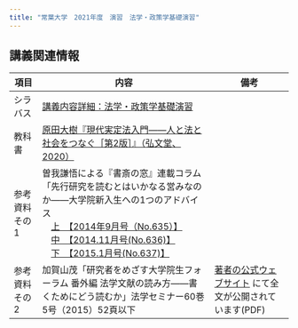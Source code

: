 ```yaml
---
title: "常葉大学　2021年度　演習　法学・政策学基礎演習"
---
```




## 講義関連情報

|項目|内容|備考|
|--|--|--|
|シラバス|[講義内容詳細：法学・政策学基礎演習][syllabus]| |
|教科書|[原田大樹『現代実定法入門――人と法と社会をつなぐ［第2版］』（弘文堂、2020）][textbook]|　|
|参考資料その1|曽我謙悟による『書斎の窓』連載コラム「先行研究を読むとはいかなる営みなのか――大学院新入生への1つのアドバイス<br />　[上　【2014年9月号（No.635）】][soga1]<br />　[中　【2014.11月号(No.636)】][soga2]<br />　[下　【2015.1月号(No.637)】][soga3]| |
|参考資料その2|加賀山茂「研究者をめざす大学院生フォーラム 番外編 法学文献の読み方――書くためにどう読むか」法学セミナー60巻5号（2015）52頁以下|[著者の公式ウェブサイト][kagayama] にて全文が公開されています(PDF) |

[syllabus]: https://portal.sz.tokoha-u.ac.jp/sz/
[textbook]: https://www.koubundou.co.jp/book/b498604.html
[soga1]: http://www.yuhikaku.co.jp/static/shosai_mado/html/1409/07.html
[soga2]: http://www.yuhikaku.co.jp/static/shosai_mado/html/1411/05.html
[soga3]: http://www.yuhikaku.co.jp/static/shosai_mado/html/1501/06.html
[kagayama]: http://cyberlawschool.jp/kagayama/PublishedPapers/How2read2015.pdf

